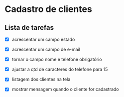 # Cadastro de clientes

## Lista de tarefas




- [X] acrescentar um campo estado

- [X] acrescentar um campo de e-mail

- [X] tornar o campo nome e telefone obrigatório

- [X] ajustar a qtd de caracteres do telefone para 15

- [X] listagem dos clientes na tela

- [X] mostrar mensagem quando o cliente for cadastrado
 

